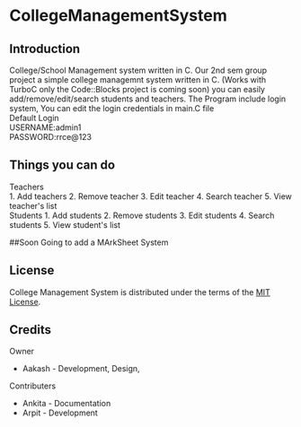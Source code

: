 # CollegeManagementSystem





Introduction
------------------------------------------------------------------------

College/School Management system written in C. Our 2nd sem group project a simple college managemnt system written in C.
(Works with TurboC only the Code::Blocks project is coming soon)
you can easily add/remove/edit/search students and teachers.
The Program  include login system, You can edit the login credentials in main.C file
<br>Default Login<br>
USERNAME:admin1<br>
PASSWORD:rrce@123

<h2>Things you can do</h2>
Teachers<br>
  1. Add teachers
  2. Remove teacher
  3. Edit teacher
  4. Search teacher
  5. View teacher's list
<br>Students
  1. Add students
  2. Remove students
  3. Edit students
  4. Search students
  5. View student's list
  
 ##Soon Going to add a MArkSheet System
 
 License
------------------------------------------------------------------------

College Management System is distributed under the terms of the [MIT License][10].

  [10]: https://github.com/aakashrajput/CollegeManagementSystem/blob/master/LICENSE
  
Credits
------------------------------------------------------------------------

Owner

- Aakash - Development, Design,

Contributers

- Ankita - Documentation
- Arpit - Development




 
 
